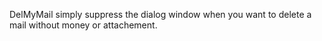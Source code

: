 DelMyMail simply suppress the dialog window when you want to delete a mail without money or attachement.